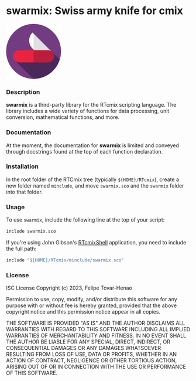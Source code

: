 
# **swarmix**: Swiss army knife for cmix

<img src="logo.png" height="150px"/>

### Description

**swarmix** is a third-party library for the RTcmix scripting language. The library includes a wide variety of functions for data processing, unit conversion, mathematical functions, and more.

### Documentation
At the moment, the documentation for **swarmix** is limited and conveyed through docstrings found at the top of each function declaration.

### Installation

In the root folder of the RTCmix tree (typically `${HOME}/RTcmix`), create a new folder named `minclude`, and move `swarmix.sco` and the `swarmix` folder into that folder.

### Usage

To use `swarmix`, include the following line at the top of your script:
```c
include swarmix.sco
```

If you're using John Gibson's [RTcmixShell](https://cecm.indiana.edu/rtcmix/rtcmix-app.html) application, you need to include the full path:

```c
include "${HOME}/RTcmix/minclude/swarmix.sco"
```

### License

ISC License
Copyright (c) 2023, Felipe Tovar-Henao

Permission to use, copy, modify, and/or distribute this software for any purpose with or without fee is hereby granted, provided that the above copyright notice and this permission notice appear in all copies.

THE SOFTWARE IS PROVIDED "AS IS" AND THE AUTHOR DISCLAIMS ALL WARRANTIES WITH REGARD TO THIS SOFTWARE INCLUDING ALL IMPLIED WARRANTIES OF MERCHANTABILITY AND FITNESS. IN NO EVENT SHALL THE AUTHOR BE LIABLE FOR ANY SPECIAL, DIRECT, INDIRECT, OR CONSEQUENTIAL DAMAGES OR ANY DAMAGES WHATSOEVER RESULTING FROM LOSS OF USE, DATA OR PROFITS, WHETHER IN AN ACTION OF CONTRACT, NEGLIGENCE OR OTHER TORTIOUS ACTION, ARISING OUT OF OR IN CONNECTION WITH THE USE OR PERFORMANCE OF THIS SOFTWARE.